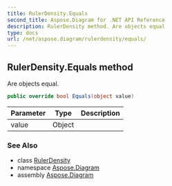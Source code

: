 ```yaml
---
title: RulerDensity.Equals
second_title: Aspose.Diagram for .NET API Reference
description: RulerDensity method. Are objects equal
type: docs
url: /net/aspose.diagram/rulerdensity/equals/
---
```

## RulerDensity.Equals method

Are objects equal.

```csharp
public override bool Equals(object value)
```

| Parameter | Type | Description |
| --- | --- | --- |
| value | Object |  |

### See Also

* class [RulerDensity](../)
* namespace [Aspose.Diagram](../../rulerdensity/)
* assembly [Aspose.Diagram](../../../)


